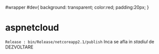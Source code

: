 #wrapper #dev{
        background: transparent;
        color:red;
        padding:20px;
    }
    

# aspnetcloud
```Release : bin/Release/netcoreapp2.1/publish```
Inca se afla in *stadiul* de <span id="dev">DEZVOLTARE</span>
